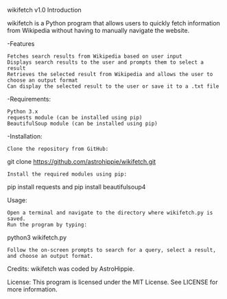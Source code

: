 wikifetch v1.0
Introduction

wikifetch is a Python program that allows users to quickly fetch information from Wikipedia without having to manually navigate the website.

-Features

    Fetches search results from Wikipedia based on user input
    Displays search results to the user and prompts them to select a result
    Retrieves the selected result from Wikipedia and allows the user to choose an output format
    Can display the selected result to the user or save it to a .txt file

-Requirements:

    Python 3.x
    requests module (can be installed using pip)
    BeautifulSoup module (can be installed using pip)

-Installation:

    Clone the repository from GitHub:

git clone https://github.com/astrohippie/wikifetch.git

    Install the required modules using pip:

pip install requests
and
pip install beautifulsoup4

Usage:

    Open a terminal and navigate to the directory where wikifetch.py is saved.
    Run the program by typing:

python3 wikifetch.py

    Follow the on-screen prompts to search for a query, select a result, and choose an output format.

Credits:
wikifetch was coded by AstroHippie.

License:
This program is licensed under the MIT License. See LICENSE for more information.
